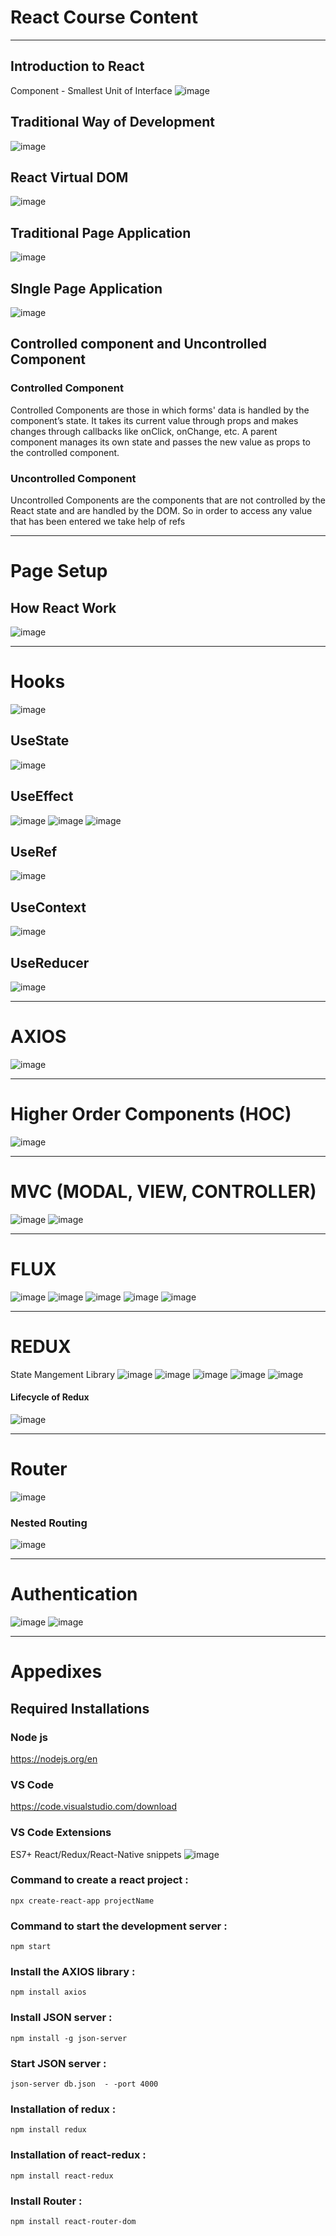 # React Course Content

---

## Introduction to React 
Component - Smallest Unit of Interface
![image](https://github.com/AlanTeeWeiLoon/React-Course-Content/assets/104622787/fa82e43c-6722-452a-807d-b4a2a2d4b61c)

## Traditional Way of Development
![image](https://github.com/AlanTeeWeiLoon/React-Course-Content/assets/104622787/371676a2-33d8-41b0-ba37-b5efdb73fd0c)

## React Virtual DOM 
![image](https://github.com/AlanTeeWeiLoon/React-Course-Content/assets/104622787/5c032f71-38e2-4298-be06-c0e3ad9dfcee)

## Traditional Page Application
![image](https://github.com/AlanTeeWeiLoon/React-Course-Content/assets/104622787/a7d937dc-aad0-42ba-af46-b66a8838da84)

## SIngle Page Application
![image](https://github.com/AlanTeeWeiLoon/React-Course-Content/assets/104622787/447d836a-4333-47cb-ba45-8190ce9591c3)

## Controlled component and Uncontrolled Component
### Controlled Component
<p>Controlled Components are those in which forms' data is handled by the component’s state. It takes its current value through props and makes changes through callbacks like onClick, onChange, etc. A parent component manages its own state and passes the new value as props to the controlled component.</p>

### Uncontrolled Component
<p>Uncontrolled Components are the components that are not controlled by the React state and are handled by the DOM. So in order to access any value that has been entered we take help of refs
</p>

---

# Page Setup

## How React Work
![image](https://github.com/AlanTeeWeiLoon/React-Course-Content/assets/104622787/d4c370a7-2975-4393-838d-fe71f85b6153)

---

# Hooks
![image](https://github.com/AlanTeeWeiLoon/React-Course-Content/assets/104622787/d79a1aee-091b-4c17-8c36-b8be47b8ace7)

## UseState
![image](https://github.com/AlanTeeWeiLoon/React-Course-Content/assets/104622787/78373073-0ae6-417f-80ce-900c5a7e49ff)

## UseEffect
![image](https://github.com/AlanTeeWeiLoon/React-Course-Content/assets/104622787/658586d6-828f-4955-94f7-0d74afeb3678)
![image](https://github.com/AlanTeeWeiLoon/React-Course-Content/assets/104622787/d26ee541-d9bf-4890-b06b-3a3b39e47f6f)
![image](https://github.com/AlanTeeWeiLoon/React-Course-Content/assets/104622787/a5c6d5e3-851c-40e5-a9c6-bbf8adf41c8b)

## UseRef
![image](https://github.com/AlanTeeWeiLoon/React-Course-Content/assets/104622787/2db1e036-d426-43f7-b65a-7327eace94eb)

## UseContext
![image](https://github.com/AlanTeeWeiLoon/React-Course-Content/assets/104622787/24e43c30-4d45-4319-b024-99860b351c9e)

## UseReducer
![image](https://github.com/AlanTeeWeiLoon/React-Course-Content/assets/104622787/053c7e71-7a40-4220-883b-5495b4bab2a4)

---

# AXIOS
![image](https://github.com/AlanTeeWeiLoon/React-Course-Content/assets/104622787/faecd7f5-0001-4988-b430-280c5ba4c2ec)

---

# Higher Order Components (HOC)
![image](https://github.com/AlanTeeWeiLoon/React-Course-Content/assets/104622787/4f5049f9-afb7-4b90-ab17-38cad74b0465)

---

# MVC (MODAL, VIEW, CONTROLLER)
![image](https://github.com/AlanTeeWeiLoon/React-Course-Content/assets/104622787/c43f9e4e-c072-41d3-b10d-bb1cfa2b2583)
![image](https://github.com/AlanTeeWeiLoon/React-Course-Content/assets/104622787/b0aa4bad-0c44-48f7-8c8d-8f1a7b93bd1e)


---

# FLUX
![image](https://github.com/AlanTeeWeiLoon/React-Course-Content/assets/104622787/fd54d6cc-3a9b-4020-8378-6366d1ed5125)
![image](https://github.com/AlanTeeWeiLoon/React-Course-Content/assets/104622787/8fe69d57-477f-42e2-860a-15783b345fb5)
![image](https://github.com/AlanTeeWeiLoon/React-Course-Content/assets/104622787/609921ba-79ca-400b-8f42-51548c4a107e)
![image](https://github.com/AlanTeeWeiLoon/React-Course-Content/assets/104622787/6e00835e-4245-45c9-ae99-fd8327fd743f)
![image](https://github.com/AlanTeeWeiLoon/React-Course-Content/assets/104622787/bf34b382-e714-476d-8491-a66eb6c25086)

---

# REDUX
State Mangement Library
![image](https://github.com/AlanTeeWeiLoon/React-Course-Content/assets/104622787/72488795-976b-4dfb-9d78-b68955398456)
![image](https://github.com/AlanTeeWeiLoon/React-Course-Content/assets/104622787/06596943-4aab-4346-8282-7366a1357f3f)
![image](https://github.com/AlanTeeWeiLoon/React-Course-Content/assets/104622787/5a5e5932-ab09-40b9-bc79-8dad59a3e80b)
![image](https://github.com/AlanTeeWeiLoon/React-Course-Content/assets/104622787/ad6e6cf3-6159-4083-aba1-87069307b1cc)
![image](https://github.com/AlanTeeWeiLoon/React-Course-Content/assets/104622787/214f8e15-e692-43cf-93a7-0f2c0b1692ee)

#### Lifecycle of Redux 
![image](https://github.com/AlanTeeWeiLoon/React-Course-Content/assets/104622787/8ab4d8a4-c6cc-4791-8c77-6b6fa2c5eca1)

---

# Router
![image](https://github.com/AlanTeeWeiLoon/React-Course-Content/assets/104622787/08567fa7-7326-401f-98cd-1581f0f2402f)

### Nested Routing
![image](https://github.com/AlanTeeWeiLoon/React-Course-Content/assets/104622787/912fc314-e638-4210-a5ef-cc47f06e0813)

---

# Authentication
![image](https://github.com/AlanTeeWeiLoon/React-Course-Content/assets/104622787/c212468e-5999-4027-9996-2877939b6362)
![image](https://github.com/AlanTeeWeiLoon/React-Course-Content/assets/104622787/c6fbee6e-18d4-4e7b-bfb5-7e22566f0fcb)

---



# Appedixes
## Required Installations 

### Node js
https://nodejs.org/en

### VS Code
https://code.visualstudio.com/download

### VS Code Extensions
ES7+ React/Redux/React-Native snippets
![image](https://github.com/AlanTeeWeiLoon/React-Course-Content/assets/104622787/4fc57f61-351a-460a-942c-78f0d56a5008)


### Command to create a react project : 
`npx create-react-app projectName`

### Command to start the development server : 
`npm start`

### Install the AXIOS library : 
`npm install axios` 

### Install JSON server :
`npm install -g json-server`

### Start JSON server :
`json-server db.json  - -port 4000`

### Installation of redux :
`npm install redux`

### Installation of react-redux :
`npm install react-redux`

### Install Router : 
`npm install react-router-dom`





